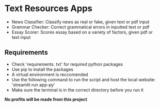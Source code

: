 # Text Resources Apps
- News Classifier: Classify news as real or fake, given text or pdf input
- Grammar Checker: Correct grammatical errors in inputted text or pdf
- Essay Scorer: Scores essay based on a variety of factors, given pdf or text input

## Requirements
- Check 'requirements. txt' for required
python packages
- Use pip to install the packages
- A virtual environment is reccomended
- Use the following command to run the script and host the local website: 'streamlit run app-py'
- Make sure the terminal is in the correct directory before you run it

**No profits will be made from this project**
